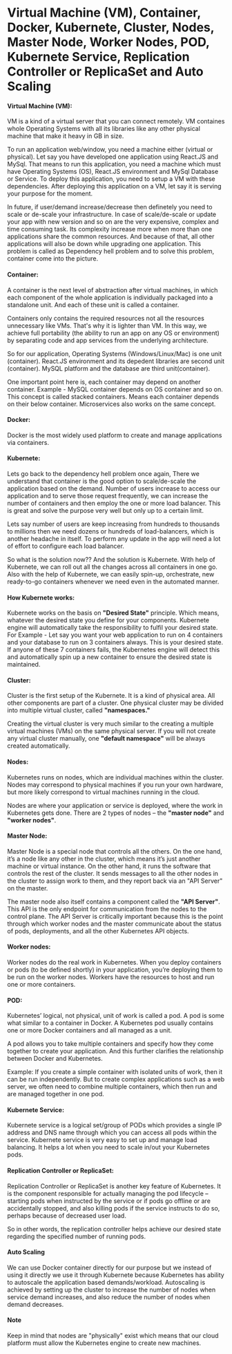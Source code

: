 # Virtual Machine (VM), Container, Docker, Kubernete, Cluster, Nodes, Master Node, Worker Nodes, POD, Kubernete Service, Replication Controller or ReplicaSet and Auto Scaling

#### Virtual Machine (VM): 
VM is a kind of a virtual server that you can connect remotely. VM containes whole Operating Systems with all its libraries like any other physical machine that make it heavy in GB in size.

To run an application web/window, you need a machine either (virtual or physical). Let say you have developed one application using React.JS and MySql. That means to run this application, you need a machine which must have Operating Systems (OS), React.JS environment and MySql Database or Service. To deploy this application, you need to setup a VM with these dependencies. After deploying this application on a VM, let say it is serving your purpose for the moment. 

In future, if user/demand increase/decrease then definetely you need to scale or de-scale your infrastructure. In case of scale/de-scale or update your app with new version and so on are the very expensive, complex and time consuming task. Its complexity increase more when more than one applications share the common resources. And because of that, all other applications will also be down while upgrading one application. This problem is called as Dependency hell problem and to solve this problem, container come into the picture.
  
#### Container: 
A container is the next level of abstraction after virtual machines, in which each component of the whole application is individually packaged into a standalone unit. And each of these unit is called a container.

Containers only contains the required resources not all the resources unnecessary like VMs. That's why it is lighter than VM. In this way, we achieve full portability (the ability to run an app on any OS or environment) by separating code and app services from the underlying architecture. 

So for our application, Operating Systems (Windows/Linux/Mac) is one unit (container). React.JS environment and its depedent libraries are second unit (container). MySQL platform and the database are third unit(container).

One important point here is, each container may depend on another container. Example - MySQL container depends on OS container and so on. This concept is called stacked containers. Means each container depends on their below container. Microservices also works on the same concept. 
  
#### Docker: 
Docker is the most widely used platform to create and manage applications via containers.

#### Kubernete: 
Lets go back to the dependency hell problem once again, There we understand that container is the good option to scale/de-scale the application based on the demand. Number of users increase to access our application and to serve those request frequently, we can increase the number of containers and then employ the one or more load balancer. This is great and solve the purpose very well but only up to a certain limit. 

Lets say number of users are keep increasing from hundreds to thousands to millions then we need dozens or hundreds of load-balancers, which is another headache in itself. To perform any update in the app will need a lot of effort to configure each load balancer. 

So what is the solution now?? And the solution is Kubernete. With help of Kubernete, we can roll out all the changes across all containers in one go. Also with the help of Kubernete, we can easily spin-up, orchestrate, new ready-to-go containers whenever we need even in the automated manner.

#### How Kubernete works: 
Kubernete works on the basis on <b>"Desired State"</b> principle. Which means, whatever the desired state you define for your components. Kubernete engine will automatically take the responsibility to fulfil your desired state. 
For Example - Let say you want your web application to run on 4 containers and your database to run on 3 containers always. This is your desired state. If anyone of these 7 containers fails, the Kubernetes engine will detect this and automatically spin up a new container to ensure the desired state is maintained.

#### Cluster: 
Cluster is the first setup of the Kubernete. It is a kind of physical area. All other components are part of a cluster. One physical cluster may be divided into multiple virtual cluster, called <b>"namespaces."</b> 

Creating the virtual cluster is very much similar to the creating a multiple virtual machines (VMs) on the same physical server. If you will not create any virtual cluster manually, one <b>"default namespace"</b> will be always created automatically.
  
#### Nodes: 
Kubernetes runs on nodes, which are individual machines within the cluster. Nodes may correspond to physical machines if you run your own hardware, but more likely correspond to virtual machines running in the cloud. 

Nodes are where your application or service is deployed, where the work in Kubernetes gets done. There are 2 types of nodes – the <b>"master node"</b> and <b>"worker nodes"</b>.

#### Master Node: 
Master Node is a special node that controls all the others. On the one hand, it’s a node like any other in the cluster, which means it’s just another machine or virtual instance. On the other hand, it runs the software that controls the rest of the cluster. It sends messages to all the other nodes in the cluster to assign work to them, and they report back via an "API Server" on the master.

The master node also itself contains a component called the <b>"API Server"</b>. This API is the only endpoint for communication from the nodes to the control plane. The API Server is critically important because this is the point through which worker nodes and the master communicate about the status of pods, deployments, and all the other Kubernetes API objects.

#### Worker nodes: 
Worker nodes do the real work in Kubernetes. When you deploy containers or pods (to be defined shortly) in your application, you’re deploying them to be run on the worker nodes.  Workers have the resources to host and run one or more containers.
  
#### POD: 
Kubernetes’ logical, not physical, unit of work is called a pod. A pod is some what similar to a container in Docker. A Kubernetes pod usually contains one or more Docker containers and all managed as a unit.

A pod allows you to take multiple containers and specify how they come together to create your application. And this further clarifies the relationship between Docker and Kubernetes.

Example: If you create a simple container with isolated units of work, then it can be run independently. But to create complex applications such as a web server, we often need to combine multiple containers, which then run and are managed together in one pod.

#### Kubernete Service: 
Kubernete service is a logical set/group of PODs which provides a single IP address and DNS name through which you can access all pods within the service. Kubernete service is very easy to set up and manage load balancing. It helps a lot when you need to scale in/out your Kubernetes pods.

#### Replication Controller or ReplicaSet: 
Replication Controller or ReplicaSet is another key feature of Kubernetes. It is the component responsible for actually managing the pod lifecycle – starting pods when instructed by the service or if pods go offline or are accidentally stopped, and also killing pods if the service instructs to do so, perhaps because of decreased user load. 

So in other words, the replication controller helps achieve our desired state regarding the specified number of running pods.

#### Auto Scaling
We can use Docker container directly for our purpose but we instead of using it directly we use it through Kubernete because Kubernetes has ability to autoscale the application based demands/workload. Autoscaling is achieved by setting up the cluster to increase the number of nodes when service demand increases, and also reduce the number of nodes when demand decreases.

#### Note
Keep in mind that nodes are "physically" exist which means that our cloud platform must allow the Kubernetes engine to create new machines.

